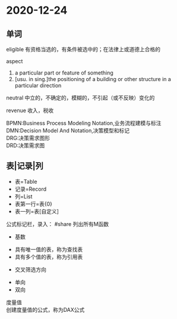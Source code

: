 # 2020-12-24

## 单词

eligible 有资格当选的，有条件被选中的；在法律上或道德上合格的  

aspect

1. a particular part or feature of something
2. [usu. in sing.]the positioning of a building or other structure in a particular direction

neutral 中立的，不确定的，模糊的，不引起（或不反映）变化的  

revenue 收入，税收  

BPMN:Business Process Modeling Notation,业务流程建模与标注  
DMN:Decision Model And Notation,决策模型和标记  
DRG:决策需求图形  
DRD:决策需求图  

## 表|记录|列

+ 表=Table  
+ 记录=Record
+ 列=List
+ 表第一行=表{0}
+ 表一列=表[自定义]

公式标记栏，录入： #share  列出所有M函数  

* 基数  

+ 具有唯一值的表，称为查找表  
+ 具有多个值的表，称为引用表  

* 交叉筛选方向  

+ 单向  
+ 双向  

度量值  
创建度量值的公式，称为DAX公式  
